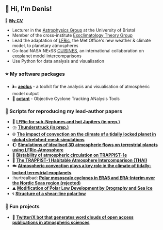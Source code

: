 ## :wave: Hi, I'm Denis!

:page_facing_up: **[My CV](https://github.com/dennissergeev/cv)**

- Lecturer in the [Astrophysics Group](https://github.com/astro-group-bristol) at the University of Bristol
- Member of the cross-institute [Exoclimatology Theory Group](https://github.com/exoclim)
- Lead the adaptation of [LFRic](https://www.metoffice.gov.uk/research/approach/modelling-systems/lfric), the Met Office's new weather & climate model, to planetary atmospheres
- Co-lead NASA NExSS [CUISINES](https://github.com/projectcuisines), an international collaboration on exoplanet model intercomparisons
- Use Python for data analysis and visualisation

### :star: My software packages

- :wind_face: **[aeolus](https://github.com/exoclim/aeolus)** - a toolkit for the analysis and visualisation of atmospheric model output
- :compass: **[octant](https://github.com/dennissergeev/octant)** - Objective Cyclone Tracking ANalysis Tools

### :scroll: Scripts for reproducing my lead-author papers

- :construction: **[LFRic for sub-Neptunes and hot Jupiters (in prep.)](https://github.com/dennissergeev/lfric_hj_bench_code)**
- :cloud_with_lightning_and_rain: **[Thunderstruck (in prep.)](https://github.com/dennissergeev/thunderstruck)**
- :globe_with_meridians: **[The impact of convection on the climate of a tidally locked planet in global stretched-mesh simulations](https://github.com/dennissergeev/stretched_mesh_code)**
- :waxing_gibbous_moon: **[Simulations of idealised 3D atmospheric flows on terrestrial planets using LFRic-Atmosphere](https://github.com/dennissergeev/lfric_exo_bench_code)**
- :twisted_rightwards_arrows: **[Bistability of atmospheric circulation on TRAPPIST-1e](https://github.com/dennissergeev/t1e_bistability_code)**
- :ramen: **[The TRAPPIST-1 Habitable Atmosphere Intercomparison (THAI)](https://github.com/projectcuisines/thai_trilogy_code)**
- :cloud: **[Atmospheric convection plays a key role in the climate of tidally-locked terrestrial exoplanets](https://github.com/dennissergeev/exoconvection-apj-2020)**
- :hurtrealbad: **[Polar mesoscale cyclones in ERA5 and ERA-Interim over the Nordic Seas region (rejected)](https://github.com/dennissergeev/mc_era5)**
- :mountain: **[Modification of Polar Low Development by Orography and Sea Ice](https://github.com/dennissergeev/mplosi)**
- :cyclone: **[Structure of a shear-line polar low](https://github.com/dennissergeev/structure-of-a-shear-line-polar-low-notebooks)**

### :tada: Fun projects
- :robot: **[Twitter/X bot that generates word clouds of open access publications in atmospheric sciences](https://github.com/dennissergeev/atmosscibot)**
